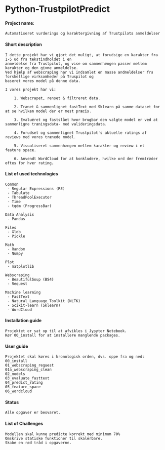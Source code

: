 # Python-TrustpilotPredict

#### Project name:
    Automatiseret vurderings og karaktergivning af Trustpilots anmeldelser  
    
#### Short description
    I dette projekt har vi gjort det muligt, at forudsige en karakter fra 1-5 ud fra tekstindholdet i en
    anmeldelse fra Trustpilot, og vise om sammenhængen passer mellem karakter og den givne anmeldelse.
    Ved hjælp af webscraping har vi indsamlet en masse andmeldelser fra forskellige virksomheder på Truspilot og
    baseret vores model på denne data.

    I vores projekt har vi:

		1. Webscrapet, renset & filtreret data.
		
		2. Trænet & sammenlignet fastText med Sklearn på samme dataset for at se hvilken model der er mest præcis.
	
		3. Evaluéret og fastslået hvor brugbar den valgte model er ved at sammenligne træningsdata- med valideringsdata.

		4. Forudset og sammenlignet Trustpilot's aktuelle ratings af reviews med vores trænede model.

		5. Visualiseret sammenhængen mellem karakter og review i et feature space.

		6. Anvendt WordCloud for at konkludere, hvilke ord der fremtræder oftes for hver rating.
    
#### List of used technologies

	Common
	 - Regular Expressions (RE)
	 - Tabulate
	 - ThreadPoolExecutor
	 - Time
	 - tqdm (ProgressBar)
	
	Data Analysis
	 - Pandas

	Files
	 - Glob
	 - Pickle
	
	Math
	 - Random
	 - Numpy

	Plot
	 - matplotlib
	
	Webscraping
	 - BeautifulSoup (BS4)
	 - Request
	
	Machine learning
	 - FastText
	 - Natural Language Toolkit (NLTK)
	 - Scikit-learn (Sklearn)
	 - WordCloud


#### Installation guide
    Projektet er sat op til at afvikles i Jypyter Notebook.
    Kør 00_install for at installere manglende packages.
    
#### User guide
    Projektet skal køres i kronologisk orden, dvs. oppe fra og ned:
    00_install
    01_webscraping_request
    01a_webscraping_clean
    02_models
    03_evaluate_fasttext
    04_predict_rating
    05_feature_space
    06_wordcloud
    
#### Status
    Alle opgaver er besvaret.
    
#### List of Challenges
    Modellen skal kunne predicte korrekt med minimum 70%
    Omskrive statiske funktioner til skalérbare.
    Skabe en rød tråd i opgaverne.
    
    
    
